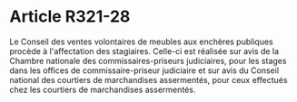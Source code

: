 # Article R321-28

Le Conseil des ventes volontaires de meubles aux enchères publiques procède à l'affectation des stagiaires. Celle-ci est réalisée sur avis de la Chambre nationale des commissaires-priseurs judiciaires, pour les stages dans les offices de commissaire-priseur judiciaire et sur avis du Conseil national des courtiers de marchandises assermentés, pour ceux effectués chez les courtiers de marchandises assermentés.
